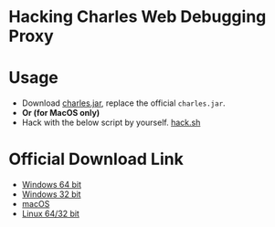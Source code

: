 # Hacking Charles Web Debugging Proxy

# Usage

- Download [charles.jar](charles.jar), replace the official `charles.jar`.
- **Or (for MacOS only)**
- Hack with the below script by yourself. [hack.sh](hack.sh)

# Official Download Link

- [Windows 64 bit](https://www.charlesproxy.com/assets/release/3.12/charles-proxy-3.12-win64.msi)
- [Windows 32 bit](https://www.charlesproxy.com/assets/release/3.12/charles-proxy-3.12-win32.msi)
- [macOS](https://www.charlesproxy.com/assets/release/3.12/charles-proxy-3.12.dmg)
- [Linux 64/32 bit](https://www.charlesproxy.com/assets/release/3.12/charles-proxy-3.12.tar.gz)
